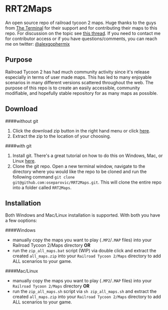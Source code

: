 RRT2Maps
========

An open source repo of railroad tycoon 2 maps. Huge thanks to the guys from [The Terminal](http://theterminal.dune2k.com/?p=rrt2) for their support and for contributing their maps to this repo. For discussion on the topic see [this thread](http://forum.dune2k.com/topic/25994-idea-git-repo-of-all-rrt2-maps/). If you need to contact me for contributor access or if you have questions/comments, you can reach me on twitter: [@alexgophermix](https://twitter.com/alexgophermix)

Purpose
-------

Railroad Tycoon 2 has had much community activity since it's release especially in terms of user made maps. This has led to many enjoyable scenarios in many different versions scattered throughout the web. The purpose of this repo is to create an easily accessible, community modifiable, and hopefully stable repository for as many maps as possible.

Download
--------

####without git
1. Click the download zip button in the right hand menu or click [here](https://github.com/oseparovic/RRT2Maps/archive/master.zip).
2. Extract the zip to the location of your choosing.

####with git
1. Install git. There's a great tutorial on how to do this on Windows, Mac, or Linux [here](https://help.github.com/articles/set-up-git).
2. Clone the git repo. Open a new terminal window, navigate to the directory where you would like the repo to be cloned and run the following command `git clone git@github.com:oseparovic/RRT2Maps.git`. This will clone the entire repo into a folder called `RRT2Maps`.

Installation
------------

Both Windows and Mac/Linux installation is supported. With both you have a few ooptions:

####Windows
- manually copy the maps you want to play (`.MP2`/`.MAP` files) into your Railroad Tycoon 2/Maps directory **OR**
- run the `zip_all_maps.bat` script (WIP) via double click and extract the created `all_maps.zip` into your `Railroad Tycoon 2/Maps` directory to add ALL scenarios to your game.

####Mac/Linux
- manually copy the maps you want to play (`.MP2`/`.MAP` files) into your `Railroad Tycoon 2/Maps` directory **OR**
- run the `zip_all_maps.sh` script via `sh zip_all_maps.sh` and extract the created `all_maps.zip` into your `Railroad Tycoon 2/Maps` directory to add ALL scenarios to your game.
